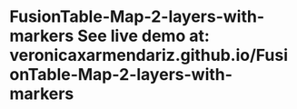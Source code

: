 FusionTable-Map-2-layers-with-markers
See live demo at: veronicaxarmendariz.github.io/FusionTable-Map-2-layers-with-markers
=====================================
